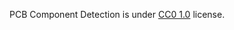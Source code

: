 PCB Component Detection is under [CC0 1.0](https://creativecommons.org/publicdomain/zero/1.0/legalcode) license.